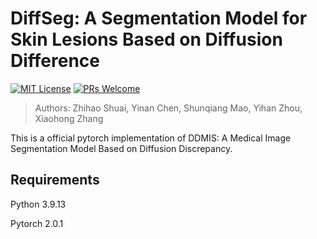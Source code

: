 # DiffSeg: A Segmentation Model for Skin Lesions Based on Diffusion Difference

[![MIT License](https://img.shields.io/badge/license-MIT-green.svg)](https://opensource.org/licenses/MIT) [![PRs Welcome](https://img.shields.io/badge/PRs-welcome-brightgreen
)](http://makeapullrequest.com)
<!-- TOC -->

> Authors: Zhihao Shuai, Yinan Chen, Shunqiang Mao, Yihan Zhou, Xiaohong Zhang

This is a official pytorch implementation of DDMIS: A Medical Image Segmentation Model Based on Diffusion Discrepancy.

## Requirements
Python 3.9.13

Pytorch 2.0.1


